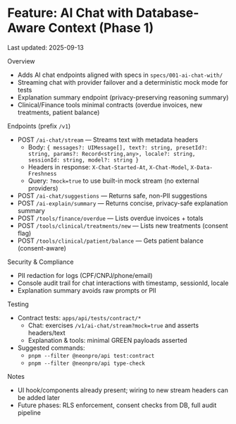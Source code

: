 # Feature: AI Chat with Database-Aware Context (Phase 1)

Last updated: 2025-09-13

Overview
- Adds AI chat endpoints aligned with specs in `specs/001-ai-chat-with/`
- Streaming chat with provider failover and a deterministic mock mode for tests
- Explanation summary endpoint (privacy-preserving reasoning summary)
- Clinical/Finance tools minimal contracts (overdue invoices, new treatments, patient balance)

Endpoints (prefix `/v1`)
- POST `/ai-chat/stream` — Streams text with metadata headers
  - Body: `{ messages?: UIMessage[], text?: string, presetId?: string, params?: Record<string,any>, locale?: string, sessionId: string, model?: string }`
  - Headers in response: `X-Chat-Started-At`, `X-Chat-Model`, `X-Data-Freshness`
  - Query: `?mock=true` to use built-in mock stream (no external providers)
- POST `/ai-chat/suggestions` — Returns safe, non-PII suggestions
- POST `/ai-explain/summary` — Returns concise, privacy-safe explanation summary
- POST `/tools/finance/overdue` — Lists overdue invoices + totals
- POST `/tools/clinical/treatments/new` — Lists new treatments (consent flag)
- POST `/tools/clinical/patient/balance` — Gets patient balance (consent-aware)

Security & Compliance
- PII redaction for logs (CPF/CNPJ/phone/email)
- Console audit trail for chat interactions with timestamp, sessionId, locale
- Explanation summary avoids raw prompts or PII

Testing
- Contract tests: `apps/api/tests/contract/*`
  - Chat: exercises `/v1/ai-chat/stream?mock=true` and asserts headers/text
  - Explanation & tools: minimal GREEN payloads asserted
- Suggested commands:
  - `pnpm --filter @neonpro/api test:contract`
  - `pnpm --filter @neonpro/api type-check`

Notes
- UI hook/components already present; wiring to new stream headers can be added later
- Future phases: RLS enforcement, consent checks from DB, full audit pipeline
